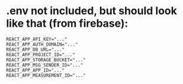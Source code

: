 # .env not included, but should look like that (from firebase):
```
REACT_APP_API_KEY="..."
REACT_APP_AUTH_DOMAIN="..."
REACT_APP_DB_URL="..."
REACT_APP_PROJECT_ID="..."
REACT_APP_STORAGE_BUCKET="..."
REACT_APP_MSG_SENDER_ID="..."
REACT_APP_APP_ID="..."
REACT_APP_MEASUREMENT_ID="..."
```
